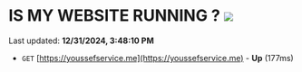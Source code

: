 # IS MY WEBSITE RUNNING ? [![](https://img.shields.io/static/v1?label=Sponsor&message=%E2%9D%A4&logo=GitHub&color=%23fe8e86)](https://github.com/sponsors/Youssef-Lehmam)

Last updated: **12/31/2024, 3:48:10 PM**

- `GET` [https://youssefservice.me](https://youssefservice.me) - **Up** (177ms)
